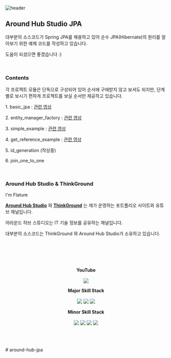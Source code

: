 ![header](https://capsule-render.vercel.app/api?type=waving&color=auto)


## Around Hub Studio JPA

<p>대부분의 소스코드가 Spring JPA를 채용하고 있어 순수 JPA(Hibernate)의 원리를 알아보기 위한 예제 코드를 작성하고 있습니다.</p>
<p>도움이 되셨으면 좋겠습니다 :)</p>

<br>

### Contents

<p>각 프로젝트 모듈은 단독으로 구성되어 있어 순서에 구애받지 않고 보셔도 되지만, 단계별로 보시기 편하게 프로젝트를 보실 순서만 제공하고 있습니다.</p>
<p>1. basic_jpa : <a href="">관련 영상</a> </p>
<p>2. entity_manager_factory : <a href="">관련 영상</a></p>
<p>3. simple_example : <a href="">관련 영상</a></p>
<p>4. get_reference_example : <a href="">관련 영상</a></p>
<p>5. id_generation (작성중)</p>
<p>6. join_one_to_one</p>

<br>

### Around Hub Studio & ThinkGround

<p>I'm Flature</p>
<p><a href="https://www.youtube.com/channel/UCO7p2fGIfwVbvk_d6sdfnDw"><strong>Around Hub Studio</strong></a> 와 <a href="https://thinkground.studio"><strong>ThinkGround</strong></a> 는 제가 운영하는 포트폴리오 사이트와 유튜브 채널입니다.</p>
<p>어라운드 허브 스튜디오는 IT 기술 정보를 공유하는 채널입니다.</p>
<p>대부분의 소스코드는 ThinkGround 와 Around Hub Studio가 소유하고 있습니다.</p>


<br><br><br><br>

<p align="center">
  <strong>YouTube</strong> <br><br>
  <a href="https://www.youtube.com/channel/UCO7p2fGIfwVbvk_d6sdfnDw"><img src="https://img.shields.io/youtube/channel/views/UCO7p2fGIfwVbvk_d6sdfnDw?style=flat-square"/></a>
</p>

<p align="center">
  <strong>Major Skill Stack</strong> <br><br>
  <img src="https://img.shields.io/badge/Java-orange?style=flat&logo=Java&logoColor=007396"/>
  <img src="https://img.shields.io/badge/Spring Boot-yellowgreen?style=flat&logo=SpringBoot&logoColor=6DB33F"/>
  <img src="https://img.shields.io/badge/Android-green?style=flat&logo=Android&logoColor=3DDC84"/>
</p>

<p align="center">
  <strong>Minor Skill Stack</strong> <br><br>
  <img src="https://img.shields.io/badge/Python-informational?style=flat&logo=python&logoColor=3776AB"/>
  <img src="https://img.shields.io/badge/HTML-orange?style=flat&logo=html5&logoColor=E34F26"/>
  <img src="https://img.shields.io/badge/CSS-blue?style=flat&logo=css3&logoColor=1572B6"/>
  <img src="https://img.shields.io/badge/JavaScript-yellow?style=flat&logo=JavaScript&logoColor=F7DF1E"/>
</p>

<br><br><br>
#   a r o u n d - h u b - j p a    
 